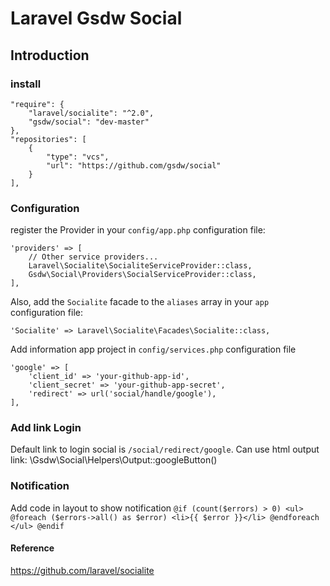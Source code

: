 # Laravel Gsdw Social

## Introduction

### install
    "require": {
        "laravel/socialite": "^2.0",
        "gsdw/social": "dev-master"
    },
    "repositories": [
        {
            "type": "vcs",
            "url": "https://github.com/gsdw/social"
        }
    ],

### Configuration

register the Provider in your `config/app.php` configuration file:

    'providers' => [
        // Other service providers...
        Laravel\Socialite\SocialiteServiceProvider::class,
        Gsdw\Social\Providers\SocialServiceProvider::class,
    ],

Also, add the `Socialite` facade to the `aliases` array in your `app` configuration file:

    'Socialite' => Laravel\Socialite\Facades\Socialite::class,

Add information app project in `config/services.php` configuration file

    'google' => [
        'client_id' => 'your-github-app-id',
        'client_secret' => 'your-github-app-secret',
        'redirect' => url('social/handle/google'),
    ],

### Add link Login
Default link to login social is `/social/redirect/google`.
Can use html output link: \Gsdw\Social\Helpers\Output::googleButton()

### Notification
Add code in layout to show notification
    `@if (count($errors) > 0)
        <ul>
            @foreach ($errors->all() as $error)
                <li>{{ $error }}</li>
            @endforeach
        </ul>
    @endif`

#### Reference 
https://github.com/laravel/socialite

